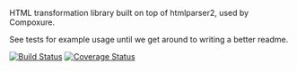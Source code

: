 HTML transformation library built on top of htmlparser2, used by Compoxure.

See tests for example usage until we get around to writing a better readme.

[![Build Status](https://travis-ci.org/tes/parxer.svg)](https://travis-ci.org/tes/parxer) [![Coverage Status](https://img.shields.io/coveralls/tes/parxer.svg)](https://coveralls.io/r/tes/parxer)
